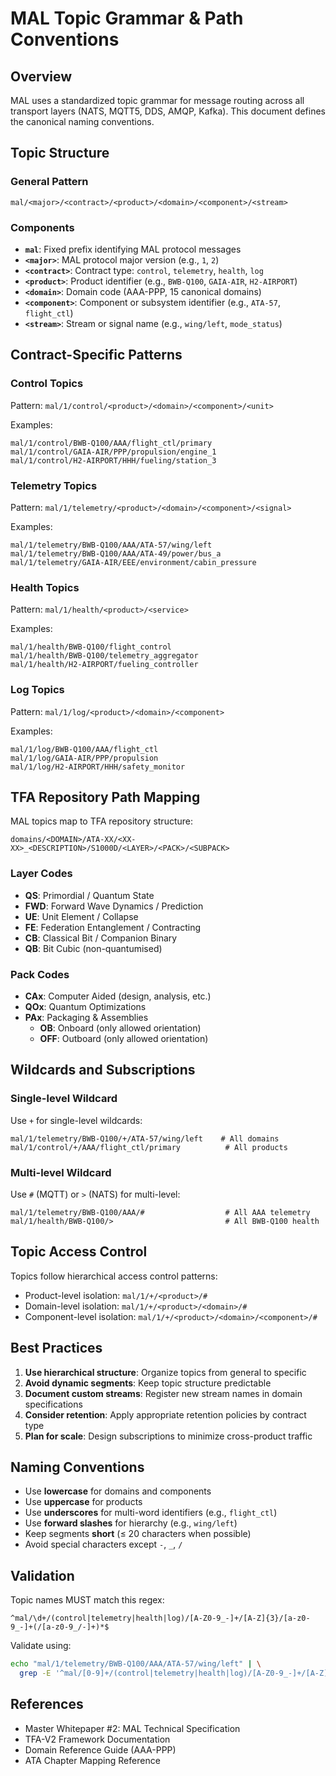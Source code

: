 # MAL Topic Grammar & Path Conventions

## Overview

MAL uses a standardized topic grammar for message routing across all transport layers (NATS, MQTT5, DDS, AMQP, Kafka). This document defines the canonical naming conventions.

## Topic Structure

### General Pattern

```
mal/<major>/<contract>/<product>/<domain>/<component>/<stream>
```

### Components

- **`mal`**: Fixed prefix identifying MAL protocol messages
- **`<major>`**: MAL protocol major version (e.g., `1`, `2`)
- **`<contract>`**: Contract type: `control`, `telemetry`, `health`, `log`
- **`<product>`**: Product identifier (e.g., `BWB-Q100`, `GAIA-AIR`, `H2-AIRPORT`)
- **`<domain>`**: Domain code (AAA-PPP, 15 canonical domains)
- **`<component>`**: Component or subsystem identifier (e.g., `ATA-57`, `flight_ctl`)
- **`<stream>`**: Stream or signal name (e.g., `wing/left`, `mode_status`)

## Contract-Specific Patterns

### Control Topics

Pattern: `mal/1/control/<product>/<domain>/<component>/<unit>`

Examples:
```
mal/1/control/BWB-Q100/AAA/flight_ctl/primary
mal/1/control/GAIA-AIR/PPP/propulsion/engine_1
mal/1/control/H2-AIRPORT/HHH/fueling/station_3
```

### Telemetry Topics

Pattern: `mal/1/telemetry/<product>/<domain>/<component>/<signal>`

Examples:
```
mal/1/telemetry/BWB-Q100/AAA/ATA-57/wing/left
mal/1/telemetry/BWB-Q100/AAA/ATA-49/power/bus_a
mal/1/telemetry/GAIA-AIR/EEE/environment/cabin_pressure
```

### Health Topics

Pattern: `mal/1/health/<product>/<service>`

Examples:
```
mal/1/health/BWB-Q100/flight_control
mal/1/health/BWB-Q100/telemetry_aggregator
mal/1/health/H2-AIRPORT/fueling_controller
```

### Log Topics

Pattern: `mal/1/log/<product>/<domain>/<component>`

Examples:
```
mal/1/log/BWB-Q100/AAA/flight_ctl
mal/1/log/GAIA-AIR/PPP/propulsion
mal/1/log/H2-AIRPORT/HHH/safety_monitor
```

## TFA Repository Path Mapping

MAL topics map to TFA repository structure:

```
domains/<DOMAIN>/ATA-XX/<XX-XX>_<DESCRIPTION>/S1000D/<LAYER>/<PACK>/<SUBPACK>
```

### Layer Codes
- **QS**: Primordial / Quantum State
- **FWD**: Forward Wave Dynamics / Prediction
- **UE**: Unit Element / Collapse
- **FE**: Federation Entanglement / Contracting
- **CB**: Classical Bit / Companion Binary
- **QB**: Bit Cubic (non-quantumised)

### Pack Codes
- **CAx**: Computer Aided (design, analysis, etc.)
- **QOx**: Quantum Optimizations
- **PAx**: Packaging & Assemblies
  - **OB**: Onboard (only allowed orientation)
  - **OFF**: Outboard (only allowed orientation)

## Wildcards and Subscriptions

### Single-level Wildcard
Use `+` for single-level wildcards:
```
mal/1/telemetry/BWB-Q100/+/ATA-57/wing/left    # All domains
mal/1/control/+/AAA/flight_ctl/primary          # All products
```

### Multi-level Wildcard
Use `#` (MQTT) or `>` (NATS) for multi-level:
```
mal/1/telemetry/BWB-Q100/AAA/#                  # All AAA telemetry
mal/1/health/BWB-Q100/>                         # All BWB-Q100 health
```

## Topic Access Control

Topics follow hierarchical access control patterns:
- Product-level isolation: `mal/1/+/<product>/#`
- Domain-level isolation: `mal/1/+/<product>/<domain>/#`
- Component-level isolation: `mal/1/+/<product>/<domain>/<component>/#`

## Best Practices

1. **Use hierarchical structure**: Organize topics from general to specific
2. **Avoid dynamic segments**: Keep topic structure predictable
3. **Document custom streams**: Register new stream names in domain specifications
4. **Consider retention**: Apply appropriate retention policies by contract type
5. **Plan for scale**: Design subscriptions to minimize cross-product traffic

## Naming Conventions

- Use **lowercase** for domains and components
- Use **uppercase** for products
- Use **underscores** for multi-word identifiers (e.g., `flight_ctl`)
- Use **forward slashes** for hierarchy (e.g., `wing/left`)
- Keep segments **short** (≤ 20 characters when possible)
- Avoid special characters except `-`, `_`, `/`

## Validation

Topic names MUST match this regex:
```regex
^mal/\d+/(control|telemetry|health|log)/[A-Z0-9_-]+/[A-Z]{3}/[a-z0-9_-]+(/[a-z0-9_/-]+)*$
```

Validate using:
```bash
echo "mal/1/telemetry/BWB-Q100/AAA/ATA-57/wing/left" | \
  grep -E '^mal/[0-9]+/(control|telemetry|health|log)/[A-Z0-9_-]+/[A-Z]{3}/[a-z0-9_-]+(/[a-z0-9_/-]+)*$'
```

## References

- Master Whitepaper #2: MAL Technical Specification
- TFA-V2 Framework Documentation
- Domain Reference Guide (AAA-PPP)
- ATA Chapter Mapping Reference
